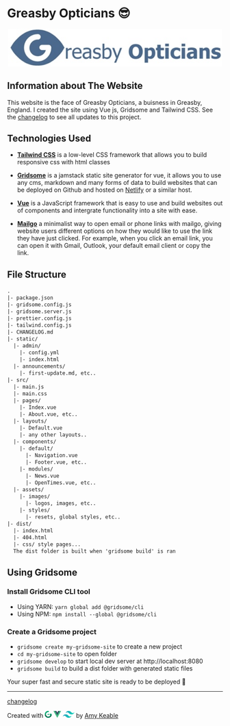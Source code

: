# Greasby Opticians 😎

<p align="center">
  <img width="500" src="src/assets/images/GO-logo.jpg" alt="Greasby Opticians Logo">
</p>

## Information about The Website

This website is the face of Greasby Opticians, a buisness in Greasby, England. I created the site using Vue js, Gridsome and Tailwind CSS.
See the [changelog](CHANGELOG.md) to see all updates to this project.

## Technologies Used

- **[Tailwind CSS](https://tailwindcss.com)**
  is a low-level CSS framework that allows you to build responsive css with html classes

- **[Gridsome](https://gridsome.org)**
  is a jamstack static site generator for vue, it allows you to use any cms, markdown and many forms of data to build websites that can be deployed on Github and hosted on [Netlify](https://www.netlify.com) or a similar host.

- **[Vue](https://vuejs.org)**
  is a JavaScript framework that is easy to use and build websites out of components and intergrate functionality into a site with ease.

- **[Mailgo](https://mailgo.js.org/)**
  a minimalist way to open email or phone links with mailgo, giving website users different options on how they would like to use the link they have just clicked. For example, when you click an email link, you can open it with Gmail, Outlook, your default email client or copy the link.

## File Structure

```
.
|- package.json
|- gridsome.config.js
|- gridsome.server.js
|- prettier.config.js
|- tailwind.config.js
|- CHANGELOG.md
|- static/
  |- admin/
    |- config.yml
    |- index.html
  |- announcements/
    |- first-update.md, etc..
|- src/
  |- main.js
  |- main.css
  |- pages/
    |- Index.vue
    |- About.vue, etc..
  |- layouts/
    |- Default.vue
    |- any other layouts..
  |- components/
    |- default/
      |- Navigation.vue
      |- Footer.vue, etc..
    |- modules/
      |- News.vue
      |- OpenTimes.vue, etc..
  |- assets/
    |- images/
      |- logos, images, etc..
    |- styles/
      |- resets, global styles, etc..
|- dist/
  |- index.html
  |- 404.html
  |- css/ style pages...
  The dist folder is built when 'gridsome build' is ran
```

## Using Gridsome

### Install Gridsome CLI tool

- Using YARN: `yarn global add @gridsome/cli`
- Using NPM: `npm install --global @gridsome/cli`

### Create a Gridsome project

- `gridsome create my-gridsome-site` to create a new project
- `cd my-gridsome-site` to open folder
- `gridsome develop` to start local dev server at http://localhost:8080
- `gridsome build` to build a dist folder with generated static files

Your super fast and secure static site is ready to be deployed 🙌

---

[changelog](CHANGELOG.md)

<p>Created with 
<a href="https://gridsome.org" target="_blank" rel="noopener"><img height="16" src="src/assets/images/amykble/gridsome.svg" alt="gridsome"></a>
<a href="https://vuejs.org" target="_blank" rel="noopener"><img height="16" src="src/assets/images/amykble/vue.svg.png" alt="vue"></a>
<a href="https://tailwindcss.com" target="_blank" rel="noopener"><img height="16" src="src/assets/images/amykble/tailwind.png" alt="tailwind"></a>
 by <a href="#" target="_blank" rel="noopener">Amy Keable</a></p>
